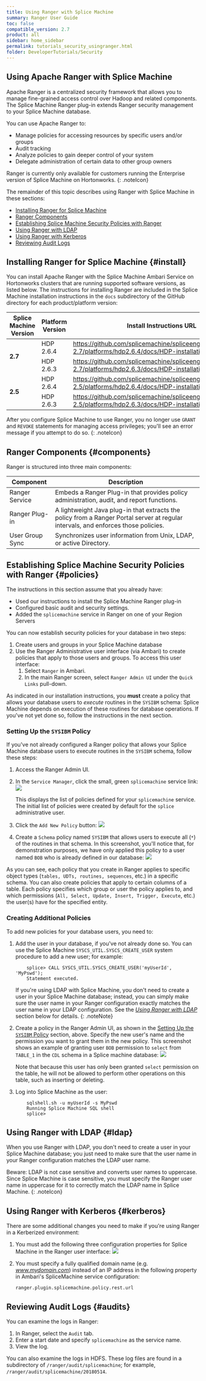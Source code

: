 ```yaml
---
title: Using Ranger with Splice Machine
summary: Ranger User Guide
toc: false
compatible_version: 2.7
product: all
sidebar: home_sidebar
permalink: tutorials_security_usingranger.html
folder: DeveloperTutorials/Security
---
```

<section>
<div class="TopicContent" data-swiftype-index="true" markdown="1">

# Using Apache Ranger with Splice Machine

Apache Ranger is a centralized security framework that allows you to manage fine-grained access control over Hadoop and related components. The Splice Machine Ranger plug-in extends Ranger security management to your Splice Machine database.

You can use Apache Ranger to:

* Manage policies for accessing resources by specific users and/or groups
* Audit tracking
* Analyze policies to gain deeper control of your system
* Delegate administration of certain data to other group owners

Ranger is currently only available for customers running the Enterprise version of Splice Machine on Hortonworks.
{: .noteIcon}

The remainder of this topic describes using Ranger with Splice Machine in these sections:
* [Installing Ranger for Splice Machine](#install)
* [Ranger Components](#components)
* [Establishing Splice Machine Security Policies with Ranger](#policies)
* [Using Ranger with LDAP](#ldap)
* [Using Ranger with Kerberos](#kerberos)
* [Reviewing Audit Logs](#audits)

## Installing Ranger for Splice Machine {#install}

You can install Apache Ranger with the Splice Machine Ambari Service on Hortonworks clusters that are running supported software versions, as listed below. The instructions for installing Ranger are included in the Splice Machine installation instructions in the `docs` subdirectory of the GitHub directory for each product/platform version:

<table>
    <col />
    <col />
    <thead>
        <tr>
            <th>Splice Machine Version</th>
            <th>Platform Version</th>
            <th>Install Instructions URL</th>
        </tr>
    </thead>
    <tbody>
        <tr>
            <td rowspan="2"><strong>2.7</strong></td>
            <td>HDP 2.6.4</td>
            <td><a href="https://github.com/splicemachine/spliceengine/blob/branch-2.7/platforms/hdp2.6.4/docs/HDP-installation.md">https://github.com/splicemachine/spliceengine/blob/branch-2.7/platforms/hdp2.6.4/docs/HDP-installation.md</a></td>
        </tr>
        <tr>
            <td>HDP 2.6.3</td>
            <td><a href="https://github.com/splicemachine/spliceengine/blob/branch-2.7/platforms/hdp2.6.3/docs/HDP-installation.md">https://github.com/splicemachine/spliceengine/blob/branch-2.7/platforms/hdp2.6.3/docs/HDP-installation.md</a></td>
        </tr>
        <tr>
            <td rowspan="2"><strong>2.5</strong></td>
            <td>HDP 2.6.4</td>
            <td><a href="https://github.com/splicemachine/spliceengine/blob/branch-2.5/platforms/hdp2.6.4/docs/HDP-installation.md">https://github.com/splicemachine/spliceengine/blob/branch-2.5/platforms/hdp2.6.4/docs/HDP-installation.md</a></td>
        </tr>
        <tr>
            <td>HDP 2.6.3</td>
            <td><a href="https://github.com/splicemachine/spliceengine/blob/branch-2.5/platforms/hdp2.6.3/docs/HDP-installation.md">https://github.com/splicemachine/spliceengine/blob/branch-2.5/platforms/hdp2.6.3/docs/HDP-installation.md</a></td>
        </tr>
    </tbody>
</table>

After you configure Splice Machine to use Ranger, you no longer use `GRANT` and `REVOKE` statements for managing access privileges; you'll see an error message if you attempt to do so.
{: .noteIcon}


## Ranger Components {#components}
Ranger is structured into three main components:

<table>
    <col />
    <col />
    <thead>
        <tr>
            <th>Component</th>
            <th>Description</th>
        </tr>
    </thead>
    <tbody>
        <tr>
            <td>Ranger Service</td>
            <td>Embeds a Ranger Plug-in that provides policy administration, audit, and report functions.</td>
        </tr>
        <tr>
            <td>Ranger Plug-in</td>
            <td>A lightweight Java plug-in that extracts the policy from a Ranger Portal server at regular intervals, and enforces those policies.</td>
        </tr>
        <tr>
            <td>User Group Sync</td>
            <td>Synchronizes user information from Unix, LDAP, or active Directory.</td>
        </tr>
    </tbody>
</table>


## Establishing Splice Machine Security Policies with Ranger {#policies}

The instructions in this section assume that you already have:
* Used our instructions to install the Splice Machine Ranger plug-in
* Configured basic audit and security settings.
* Added the `splicemachine` service in Ranger on one of your Region Servers

You can now establish security policies for your database in two steps:
1. Create users and groups in your Splice Machine database
2. Use the Ranger Administrative user interface (via Ambari) to create policies that apply to those users and groups. To access this user interface:
   1. Select `Ranger` in Ambari.
   2. In the main Ranger screen, select `Ranger Admin UI` under the `Quick Links` pull-down.

As indicated in our installation instructions, you __must__ create a policy that allows your database users to *execute* routines in the `SYSIBM` schema: Splice Machine depends on execution of these routines for database operations. If you've not yet done so, follow the instructions in the next section.

### Setting Up the `SYSIBM` Policy

If you've not already configured a Ranger policy that allows your Splice Machine database users to execute routines in the `SYSIBM` schema, follow these steps:

1. Access the Ranger Admin UI.
2. In the `Service Manager`, click the small, green `splicemachine` service link:
   <img src="images/RangerServiceMgr1.png">

   This displays the list of policies defined for your `splicemachine` service. The initial list of policies were created by default for the `splice` administrative user.

3. Click the `Add New Policy` button:
   <img src="images/RangerAddPolicy.png">

4. Create a `Schema` policy named `SYSIBM` that allows users to execute all (`*`) of the routines in that schema. In this screenshot, you'll notice that, for demonstration purposes, we have only applied this policy to a user named `BOB` who is already defined in our database:
   <img src="images/RangerIBMPolicy.png">

As you can see, each policy that you create in Ranger applies to specific object types (`tables, UDTs, routines, sequences`, etc.) in a specific schema. You can also create policies that apply to certain columns of a table. Each policy specifies which group or user the policy applies to, and which permissions (`All, Select, Update, Insert, Trigger, Execute`, etc.) the user(s) have for the specified entity.

### Creating Additional Policies

To add new policies for your database users, you need to:

1. Add the user in your database, if you've not already done so. You can use the Splice Machine `SYSCS_UTIL.SYSCS_CREATE_USER` system procedure to add a new user; for example:
    ````
        splice> CALL SYSCS_UTIL.SYSCS_CREATE_USER('myUserId', 'MyPswd');
        Statement executed.
    ````

    If you're using LDAP with Splice Machine, you don't need to create a user in your Splice Machine database; instead, you can simply make sure the user name in your Ranger configuration exactly matches the user name in your LDAP configuration. See the [_Using Ranger with LDAP_](#ldap) section below for details.
    {: .noteNote}

2. Create a policy in the Ranger Admin UI, as shown in the [Setting Up the `SYSIBM` Policy](#sysibmpolicy) section, above. Specify the new user's name and the permission you want to grant them in the new policy. This screenshot shows an example of granting user `BOB` permission to `select` from `TABLE_1` in the `CDL` schema in a Splice machine database:
   <img src="images/RangerSelectPolicy.png">

   Note that because this user has only been granted `select` permission on the table, he will not be allowed to perform other operations on this table, such as inserting or deleting.

3. Log into Splice Machine as the user:
   ````
       sqlshell.sh -u myUserId -s MyPswd
       Running Splice Machine SQL shell
       splice>
   ````

## Using Ranger with LDAP  {#ldap}
When you use Ranger with LDAP, you don't need to create a user in your Splice Machine database; you just need to make sure that the user name in your Ranger configuration matches the LDAP user name.

Beware: LDAP is not case sensitive and converts user names to uppercase. Since Splice Machine is case sensitive, you must specify the Ranger user name in uppercase for it to correctly match the LDAP name in Splice Machine.
{: .noteIcon}

## Using Ranger with Kerberos  {#kerberos}
There are some additional changes you need to make if you're using Ranger in a Kerberized environment:

1. You must add the following three configuration properties for Splice Machine in the Ranger user interface:
   <img src="images/RangerKerberosConfig.png">

2. You must specify a fully qualified domain name (e.g. _www.mydomain.com_) instead of an IP address in the following property in Ambari's SpliceMachine service configuration:
   ```
   ranger.plugin.splicemachine.policy.rest.url
   ```

## Reviewing Audit Logs {#audits}

You can examine the logs in Ranger:
1. In Ranger, select the `Audit` tab.
2. Enter a start date and specify `splicemachine` as the service name.
3. View the log.

You can also examine the logs in HDFS. These log files are found in a subdirectory of `/ranger/audit/splicemachine`; for example, `/ranger/audit/splicemachine/20180514`.

</div>
</section>
